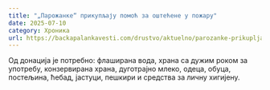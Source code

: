 ```yaml
---
title: "„Парожанке“ прикупљају помоћ за оштећене у пожару"
date: 2025-07-10
category: Хроника
url: https://backapalankavesti.com/drustvo/aktuelno/parozanke-prikupljaju-pomoc-za-ostecene-u-pozaru/
---
```


Од донација је потребно: флаширана вода, храна са дужим роком за употребу, конзервирана храна, дуготрајно млеко, одеца, обуца, постељина, ћебад, јастуци, пешкири и средства за личну хигијену.
